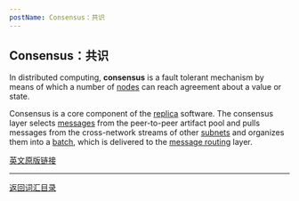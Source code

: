 ```yaml
---
postName: Consensus：共识
---
```

## Consensus：共识
In distributed computing, **consensus** is a fault tolerant mechanism by means of which a number of [nodes](../N/node) can reach agreement about a value or state.<br>

Consensus is a core component of the [replica](../R/replica) software. The consensus layer selects [messages](../M/messages) from the peer-to-peer artifact pool and pulls messages from the cross-network streams of other [subnets](../S/subnet) and organizes them into a [batch](../B/batch), which is delivered to the [message routing](../M/messagerouting) layer.


[英文原版链接](https://wiki.internetcomputer.org/wiki/Glossary)

---
[返回词汇目录](../glossary)